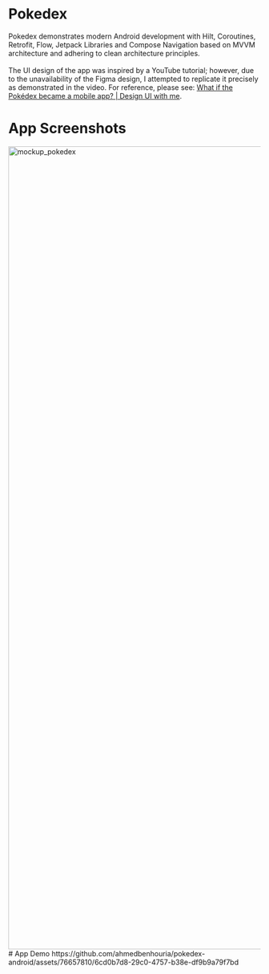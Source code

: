 # Pokedex 
Pokedex demonstrates modern Android development with Hilt, Coroutines, Retrofit, Flow, Jetpack Libraries and Compose Navigation based on MVVM architecture and adhering to clean architecture principles.<br><br>
The UI design of the app was inspired by a YouTube tutorial; however, due to the unavailability of the Figma design, I attempted to replicate it precisely as demonstrated in the video. For reference, please see: [What if the Pokédex became a mobile app? | Design UI with me](https://www.youtube.com/watch?v=Kjun9QBr82Y).
# App Screenshots
<img width="1600" alt="mockup_pokedex" src="https://github.com/ahmedbenhouria/pokedex-android/assets/76657810/bcd0f482-18f3-44f4-8ca3-0cdfaa79177a">
# App Demo
https://github.com/ahmedbenhouria/pokedex-android/assets/76657810/6cd0b7d8-29c0-4757-b38e-df9b9a79f7bd







